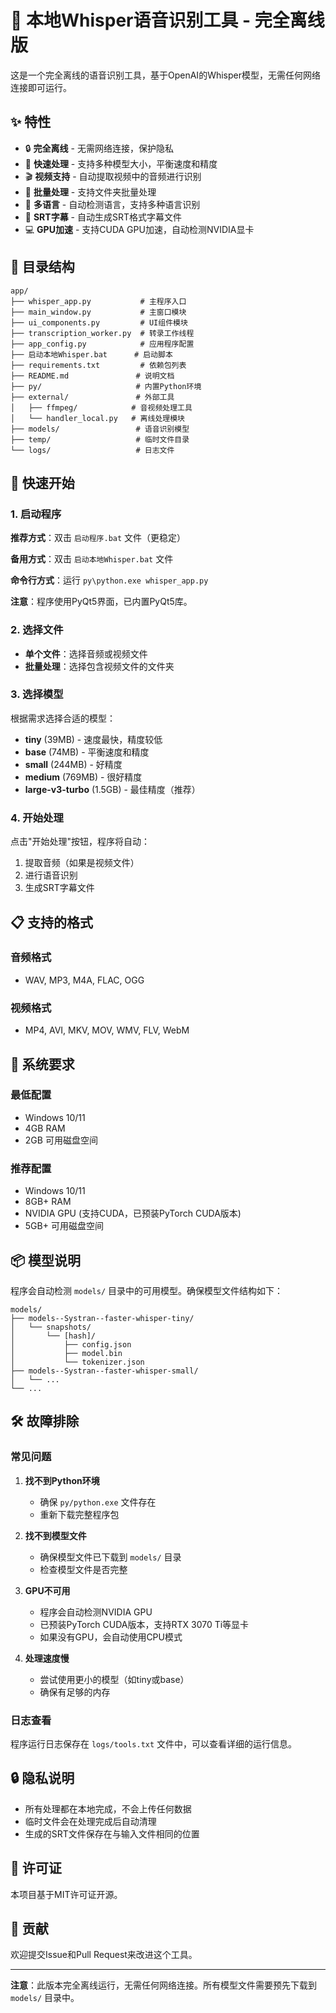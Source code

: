 # 🤖 本地Whisper语音识别工具 - 完全离线版

这是一个完全离线的语音识别工具，基于OpenAI的Whisper模型，无需任何网络连接即可运行。

## ✨ 特性

- 🔒 **完全离线** - 无需网络连接，保护隐私
- 🚀 **快速处理** - 支持多种模型大小，平衡速度和精度
- 🎬 **视频支持** - 自动提取视频中的音频进行识别
- 📁 **批量处理** - 支持文件夹批量处理
- 🎯 **多语言** - 自动检测语言，支持多种语言识别
- 📝 **SRT字幕** - 自动生成SRT格式字幕文件
- 💻 **GPU加速** - 支持CUDA GPU加速，自动检测NVIDIA显卡

## 📁 目录结构

```
app/
├── whisper_app.py           # 主程序入口
├── main_window.py           # 主窗口模块
├── ui_components.py         # UI组件模块
├── transcription_worker.py  # 转录工作线程
├── app_config.py            # 应用程序配置
├── 启动本地Whisper.bat      # 启动脚本
├── requirements.txt         # 依赖包列表
├── README.md               # 说明文档
├── py/                     # 内置Python环境
├── external/               # 外部工具
│   ├── ffmpeg/            # 音视频处理工具
│   └── handler_local.py   # 离线处理模块
├── models/                 # 语音识别模型
├── temp/                   # 临时文件目录
└── logs/                   # 日志文件
```

## 🚀 快速开始

### 1. 启动程序

**推荐方式**：双击 `启动程序.bat` 文件（更稳定）

**备用方式**：双击 `启动本地Whisper.bat` 文件

**命令行方式**：运行 `py\python.exe whisper_app.py`

**注意**：程序使用PyQt5界面，已内置PyQt5库。

### 2. 选择文件

- **单个文件**：选择音频或视频文件
- **批量处理**：选择包含视频文件的文件夹

### 3. 选择模型

根据需求选择合适的模型：
- **tiny** (39MB) - 速度最快，精度较低
- **base** (74MB) - 平衡速度和精度
- **small** (244MB) - 好精度
- **medium** (769MB) - 很好精度
- **large-v3-turbo** (1.5GB) - 最佳精度（推荐）

### 4. 开始处理

点击"开始处理"按钮，程序将自动：
1. 提取音频（如果是视频文件）
2. 进行语音识别
3. 生成SRT字幕文件

## 📋 支持的格式

### 音频格式
- WAV, MP3, M4A, FLAC, OGG

### 视频格式
- MP4, AVI, MKV, MOV, WMV, FLV, WebM

## 🔧 系统要求

### 最低配置
- Windows 10/11
- 4GB RAM
- 2GB 可用磁盘空间

### 推荐配置
- Windows 10/11
- 8GB+ RAM
- NVIDIA GPU (支持CUDA，已预装PyTorch CUDA版本)
- 5GB+ 可用磁盘空间

## 📦 模型说明

程序会自动检测 `models/` 目录中的可用模型。确保模型文件结构如下：

```
models/
├── models--Systran--faster-whisper-tiny/
│   └── snapshots/
│       └── [hash]/
│           ├── config.json
│           ├── model.bin
│           └── tokenizer.json
├── models--Systran--faster-whisper-small/
│   └── ...
└── ...
```

## 🛠️ 故障排除

### 常见问题

1. **找不到Python环境**
   - 确保 `py/python.exe` 文件存在
   - 重新下载完整程序包

2. **找不到模型文件**
   - 确保模型文件已下载到 `models/` 目录
   - 检查模型文件是否完整

3. **GPU不可用**
   - 程序会自动检测NVIDIA GPU
   - 已预装PyTorch CUDA版本，支持RTX 3070 Ti等显卡
   - 如果没有GPU，会自动使用CPU模式

4. **处理速度慢**
   - 尝试使用更小的模型（如tiny或base）
   - 确保有足够的内存

### 日志查看

程序运行日志保存在 `logs/tools.txt` 文件中，可以查看详细的运行信息。

## 🔒 隐私说明

- 所有处理都在本地完成，不会上传任何数据
- 临时文件会在处理完成后自动清理
- 生成的SRT文件保存在与输入文件相同的位置

## 📄 许可证

本项目基于MIT许可证开源。

## 🤝 贡献

欢迎提交Issue和Pull Request来改进这个工具。

---

**注意**：此版本完全离线运行，无需任何网络连接。所有模型文件需要预先下载到 `models/` 目录中。 